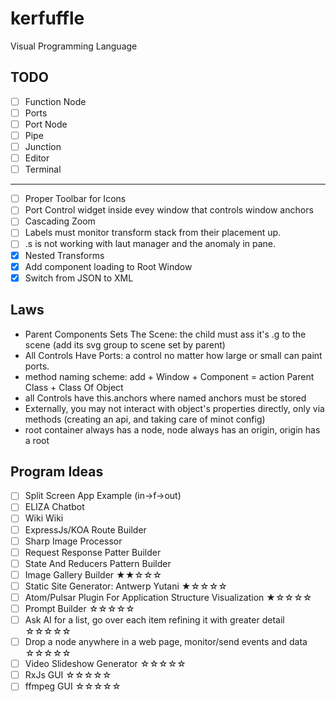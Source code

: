# kerfuffle
Visual Programming Language

## TODO

- [ ] Function Node
- [ ] Ports
- [ ] Port Node
- [ ] Pipe
- [ ] Junction
- [ ] Editor
- [ ] Terminal

---

- [ ] Proper Toolbar for Icons
- [ ] Port Control widget inside evey window that controls window anchors
- [ ] Cascading Zoom
- [ ] Labels must monitor transform stack from their placement up.
- [ ] .s is not working with laut manager and the anomaly in pane.
- [x] Nested Transforms
- [x] Add component loading to Root Window
- [x] Switch from JSON to XML

## Laws
- Parent Components Sets The Scene: the child must ass it's .g to the scene (add its svg group to scene set by parent)
- All Controls Have Ports: a control no matter how large or small can paint ports.
- method naming scheme: add + Window + Component = action Parent Class + Class Of Object
- all Controls have this.anchors where named anchors must be stored
- Externally, you may not interact with object's properties directly, only via methods (creating an api, and taking care of minot config)
- root container always has a node, node always has an origin, origin has a root

## Program Ideas
- [ ] Split Screen App Example (in->f->out)
- [ ] ELIZA Chatbot
- [ ] Wiki Wiki
- [ ] ExpressJs/KOA Route Builder
- [ ] Sharp Image Processor
- [ ] Request Response Patter Builder
- [ ] State And Reducers Pattern Builder
- [ ] Image Gallery Builder ★★☆☆☆
- [ ] Static Site Generator: Antwerp Yutani ★☆☆☆☆
- [ ] Atom/Pulsar Plugin For Application Structure Visualization ★☆☆☆☆
- [ ] Prompt Builder ☆☆☆☆☆
- [ ] Ask AI for a list, go over each item refining it with greater detail ☆☆☆☆☆
- [ ] Drop a node anywhere in a web page, monitor/send events and data ☆☆☆☆☆
- [ ] Video Slideshow Generator ☆☆☆☆☆
- [ ] RxJs GUI ☆☆☆☆☆
- [ ] ffmpeg GUI ☆☆☆☆☆
